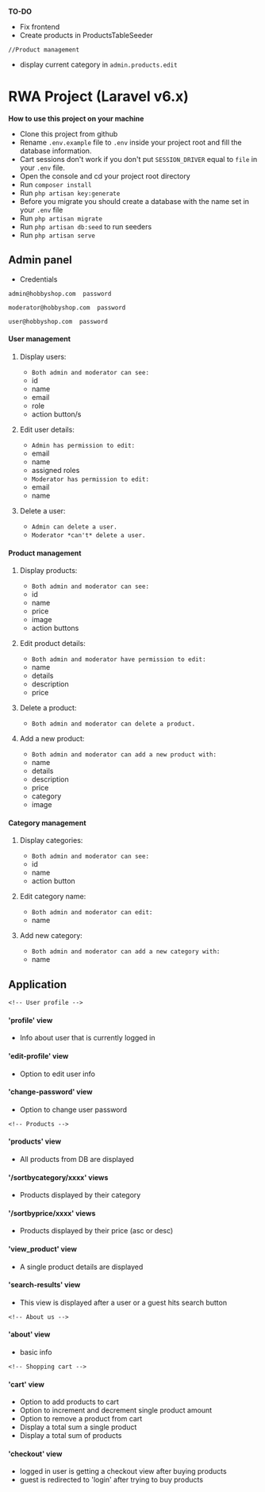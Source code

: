 **TO-DO**

- Fix frontend
- Create products in ProductsTableSeeder

`//Product management`
- display current category in `admin.products.edit`


# RWA Project (Laravel v6.x)

**How to use this project on your machine**

- Clone this project from github
- Rename `.env.example` file to `.env` inside your project root and fill the database information.
- Cart sessions don't work if you don't put `SESSION_DRIVER` equal to `file` in your `.env` file.
- Open the console and cd your project root directory
- Run `composer install`
- Run `php artisan key:generate` 
- Before you migrate you should create a database with the name set in your `.env` file
- Run `php artisan migrate`
- Run `php artisan db:seed` to run seeders
- Run `php artisan serve`

## Admin panel

- Credentials

`admin@hobbyshop.com  password`

`moderator@hobbyshop.com  password`

`user@hobbyshop.com  password`

#### User management

1. Display users:
    - `Both admin and moderator can see:`
    - id
    - name
    - email
    - role
    - action button/s

2. Edit user details:
    - `Admin has permission to edit:`
    - email
    - name
    - assigned roles
    - `Moderator has permission to edit:`
    - email
    - name
3. Delete a user:
    - `Admin can delete a user.`
    - `Moderator *can't* delete a user.`


#### Product management

1. Display products:
    - `Both admin and moderator can see:`
    - id
    - name
    - price
    - image
    - action buttons

2. Edit product details:
    - `Both admin and moderator have permission to edit:`
    - name
    - details
    - description
    - price

3. Delete a product:
    - `Both admin and moderator can delete a product.`

4. Add a new product:
    - `Both admin and moderator can add a new product with:`
    - name
    - details
    - description
    - price
    - category
    - image

#### Category management

1. Display categories:
    - `Both admin and moderator can see:`
    - id
    - name
    - action button

2. Edit category name:
    - `Both admin and moderator can edit:`
    - name

3. Add new category:
    - `Both admin and moderator can add a new category with:`
    - name

## Application

`<!-- User profile -->`

#### 'profile' view

- Info about user that is currently logged in

#### 'edit-profile' view

- Option to edit user info

#### 'change-password' view

- Option to change user password

`<!-- Products -->`

#### 'products' view

- All products from DB are displayed 

#### '/sortbycategory/xxxx' views

- Products displayed by their category

#### '/sortbyprice/xxxx' views

- Products displayed by their price (asc or desc)

#### 'view_product' view

- A single product details are displayed

#### 'search-results' view

- This view is displayed after a user or a guest hits search button

`<!-- About us -->`

#### 'about' view

- basic info

`<!-- Shopping cart -->`

#### 'cart' view

- Option to add products to cart
- Option to increment and decrement single product amount
- Option to remove a product from cart
- Display a total sum a single product
- Display a total sum of products

#### 'checkout' view

- logged in user is getting a checkout view after buying products
- guest is redirected to 'login' after trying to buy products




